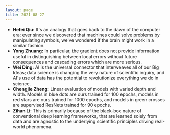 ```yaml
---
layout: page
title: 2021-08-27
---
```

- **Hefei Qiu:** It's an analogy that goes back to the dawn of the computer era: ever since we discovered that machines could solve problems by manipulating symbols, we've wondered if the brain might work in a similar fashion.
- **Yong Zhuang:** In particular, the gradient does not provide information useful in distinguishing between local errors without future consequences and cascading errors which are more serious.
- **Wei Ding:** AI is the universal connector that interweaves all of our Big Ideas; data science is changing the very nature of scientific inquiry, and AI's use of data has the potential to revolutionize everything we do in science.
- **Chengjie Zheng:** Linear evaluation of models with varied depth and width. Models in blue dots are ours trained for 100 epochs, models in red stars are ours trained for 1000 epochs, and models in green crosses are supervised ResNets trained for 90 epochs.
- **Zihan Li:** This is primarily because of the black-box nature of conventional deep learning frameworks, that are learned solely from data and are agnostic to the underlying scientific principles driving real-world phenomena.
